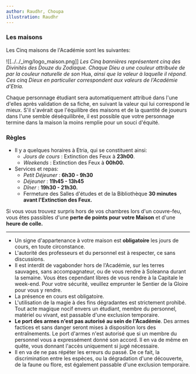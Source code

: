 ```yaml
---
author: Raudhr, Choupa
illustration: Raudhr
---
```


### Les maisons

Les Cinq maisons de l'Académie sont les suivantes:

![[../../_img/logo_maison.png]]
*Les Cinq bannières représentent cinq des Divinités des Douze du Zodiaque. Chaque Dieu a une couleur attribuée de par la couleur naturelle de son* Hua, *ainsi que la valeur à laquelle il répond. Ces cinq Dieux en particulier correspondent aux valeurs de l'Académie d'Etria.*


Chaque personnage étudiant sera automatiquement attribué dans l'une d'elles après validation de sa fiche, en suivant la valeur qui lui correspond le mieux. 
S'il s'avérait que l'équilibre des maisons et de la quantité de joueurs dans l'une semble déséquilibrée, il est possible que votre personnage termine dans la maison la moins remplie pour un souci d'équité.

### Règles

-  Il y a quelques horaires à Etria, qui se constituent ainsi:
      - *Jours de cours* : Extinction des Feux à **23h00**.
      - *Weekends* : Extinction des Feux à **00h00.**
-  Services et repas:
      - *Petit Déjeuner* : **6h30 - 9h30** 
      - *Déjeuner* : **11h45 - 13h45**
      - *Dîner* : **19h30 - 21h30.**
      - Fermeture des Salles d'études et de la Bibliothèque **30 minutes avant l'Extinction des Feux.**

Si vous vous trouvez surpris hors de vos chambres lors d'un couvre-feu, vous êtes passibles d'une **perte de points pour votre Maison** et d'une **heure de colle.**

---
- Un signe d'appartenance à votre maison est **obligatoire** les jours de cours, en toute circonstance. 
- L'autorité des professeurs et du personnel est à respecter, ce sans discussions.
- Il est interdit de vagabonder hors de l'Académie, sur les terres sauvages, sans accompagnateur, ou de vous rendre à Soleanna durant la semaine. Vous êtes cependant libres de vous rendre à la Capitale le week-end. Pour votre sécurité, veuillez emprunter le Sentier de la Gloire pour vous y rendre. 
-  La présence en cours est obligatoire.
- L'utilisation de la magie à des fins dégradantes est strictement prohibé. Tout acte magique nocif envers un étudiant, membre du personnel, matériel ou vivant, est passable d'une exclusion temporaire. 
- **Le port des armes n'est pas autorisé au sein de l'Académie**. Des armes factices et sans danger seront mises à disposition lors des entraînements. Le port d'armes n'est autorisé que si un membre du personnel vous a expressément donné son accord. Il en va de même en quête, vous donnant l'accès uniquement si jugé nécessaire. 
- Il en va de ne pas répéter les erreurs du passé. De ce fait, la discrimination entre les espèces, ou la dégradation d'une découverte, de la faune ou flore, est également passable d'une exclusion temporaire.

